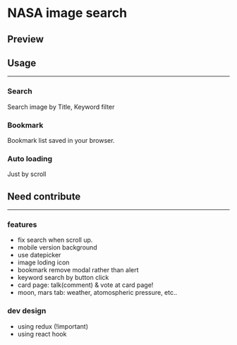 # NASA image search 

## Preview


## Usage

---

### Search

Search image by Title, Keyword filter

### Bookmark

Bookmark list saved in your browser. 

### Auto loading

Just by scroll

## Need contribute

---

### features 
* fix search when scroll up.
* mobile version background
* use datepicker
* image loding icon
* bookmark remove modal rather than alert
* keyword search by button click
* card page: talk(comment) & vote at card page! 
* moon, mars tab: weather, atomospheric pressure, etc..

### dev design

* using redux (!important) 
* using react hook
